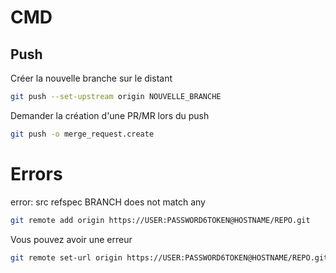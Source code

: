 # CMD
## Push
Créer la nouvelle branche sur le distant 
```bash
git push --set-upstream origin NOUVELLE_BRANCHE
```
Demander la création d'une PR/MR lors du push
```bash
git push -o merge_request.create
```

# Errors
error: src refspec BRANCH does not match any
```bash
git remote add origin https://USER:PASSWORD6TOKEN@HOSTNAME/REPO.git
```
Vous pouvez avoir une erreur 
```bash
git remote set-url origin https://USER:PASSWORD6TOKEN@HOSTNAME/REPO.git
```
